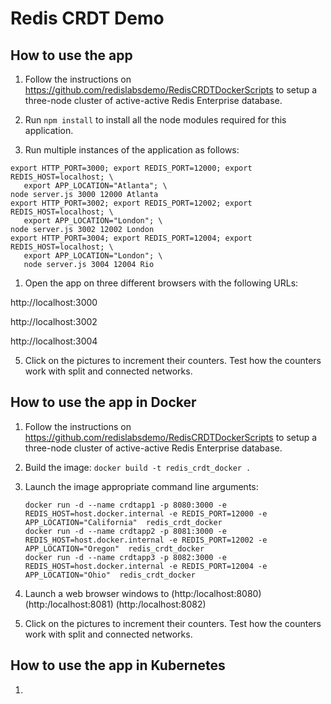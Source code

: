 # Redis CRDT Demo

## How to use the app

1. Follow the instructions on https://github.com/redislabsdemo/RedisCRDTDockerScripts to setup a three-node cluster of active-active Redis Enterprise database.

2. Run `npm install` to install all the node modules required for this application.

3. Run multiple instances of the application as follows:
```
export HTTP_PORT=3000; export REDIS_PORT=12000; export REDIS_HOST=localhost; \
   export APP_LOCATION="Atlanta"; \ 
node server.js 3000 12000 Atlanta
export HTTP_PORT=3002; export REDIS_PORT=12002; export REDIS_HOST=localhost; \
   export APP_LOCATION="London"; \ 
node server.js 3002 12002 London
export HTTP_PORT=3004; export REDIS_PORT=12004; export REDIS_HOST=localhost; \
   export APP_LOCATION="London"; \ 
   node server.js 3004 12004 Rio
```

1. Open the app on three different browsers with the following URLs:

http://localhost:3000

http://localhost:3002

http://localhost:3004

5. Click on the pictures to increment their counters. Test how the counters work with split and connected networks.


## How to use the app in Docker
1. Follow the instructions on https://github.com/redislabsdemo/RedisCRDTDockerScripts to setup a three-node cluster of active-active Redis Enterprise database.
2. Build the image: `docker build -t redis_crdt_docker .`
3. Launch the image appropriate command line arguments: 
    ```
    docker run -d --name crdtapp1 -p 8080:3000 -e REDIS_HOST=host.docker.internal -e REDIS_PORT=12000 -e APP_LOCATION="California"  redis_crdt_docker
    docker run -d --name crdtapp2 -p 8081:3000 -e REDIS_HOST=host.docker.internal -e REDIS_PORT=12002 -e APP_LOCATION="Oregon"  redis_crdt_docker
    docker run -d --name crdtapp3 -p 8082:3000 -e REDIS_HOST=host.docker.internal -e REDIS_PORT=12004 -e APP_LOCATION="Ohio"  redis_crdt_docker
    ```
4. Launch a web browser windows to 
  (http:/localhost:8080)
  (http:/localhost:8081)
  (http:/localhost:8082)

5. Click on the pictures to increment their counters. Test how the counters work with split and connected networks.

## How to use the app in Kubernetes
1.
